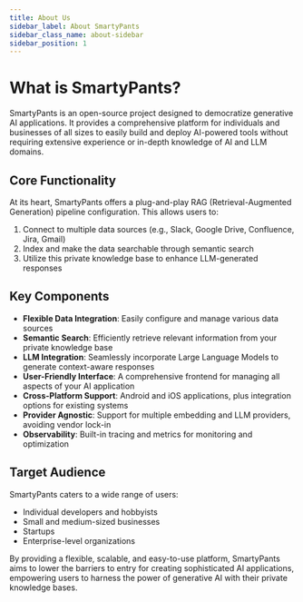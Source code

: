 ```yaml
---
title: About Us
sidebar_label: About SmartyPants
sidebar_class_name: about-sidebar
sidebar_position: 1
---
```


# What is SmartyPants?

SmartyPants is an open-source project designed to democratize generative AI applications. It provides a comprehensive platform for individuals and businesses of all sizes to easily build and deploy AI-powered tools without requiring extensive experience or in-depth knowledge of AI and LLM domains.

## Core Functionality

At its heart, SmartyPants offers a plug-and-play RAG (Retrieval-Augmented Generation) pipeline configuration. This allows users to:

1. Connect to multiple data sources (e.g., Slack, Google Drive, Confluence, Jira, Gmail)
2. Index and make the data searchable through semantic search
3. Utilize this private knowledge base to enhance LLM-generated responses

## Key Components

- **Flexible Data Integration**: Easily configure and manage various data sources
- **Semantic Search**: Efficiently retrieve relevant information from your private knowledge base
- **LLM Integration**: Seamlessly incorporate Large Language Models to generate context-aware responses
- **User-Friendly Interface**: A comprehensive frontend for managing all aspects of your AI application
- **Cross-Platform Support**: Android and iOS applications, plus integration options for existing systems
- **Provider Agnostic**: Support for multiple embedding and LLM providers, avoiding vendor lock-in
- **Observability**: Built-in tracing and metrics for monitoring and optimization

## Target Audience

SmartyPants caters to a wide range of users:

- Individual developers and hobbyists
- Small and medium-sized businesses
- Startups
- Enterprise-level organizations

By providing a flexible, scalable, and easy-to-use platform, SmartyPants aims to lower the barriers to entry for creating sophisticated AI applications, empowering users to harness the power of generative AI with their private knowledge bases.